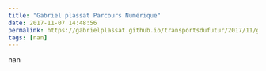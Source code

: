 ```yaml
---
title: "Gabriel plassat Parcours Numérique"
date: 2017-11-07 14:48:56
permalink: https://gabrielplassat.github.io/transportsdufutur/2017/11/gabriel-plassat-parcours-numerique.html
tags: [nan]
---
```


nan
